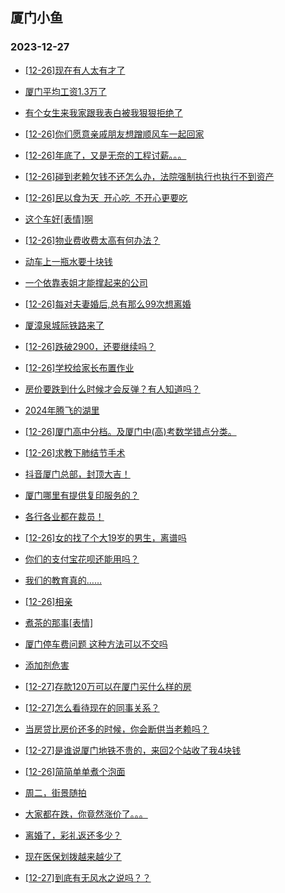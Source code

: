 ## 厦门小鱼 
### 2023-12-27

+ [[12-26]现在有人太有才了](http://bbs.xmfish.com/read-htm-tid-18126161.html)

+ [厦门平均工资1.3万了](http://bbs.xmfish.com/read-htm-tid-18126172.html)

+ [有个女生来我家跟我表白被我狠狠拒绝了](http://bbs.xmfish.com/read-htm-tid-18126180.html)

+ [[12-26]你们愿意亲戚朋友想蹭顺风车一起回家](http://bbs.xmfish.com/read-htm-tid-18126185.html)

+ [[12-26]年底了，又是无奈的工程讨薪。。。](http://bbs.xmfish.com/read-htm-tid-18126316.html)

+ [[12-26]碰到老赖欠钱不还怎么办，法院强制执行也执行不到资产](http://bbs.xmfish.com/read-htm-tid-18126269.html)

+ [[12-26]民以食为天  开心吃  不开心更要吃](http://bbs.xmfish.com/read-htm-tid-18126202.html)

+ [这个车好[表情]啊](http://bbs.xmfish.com/read-htm-tid-18126322.html)

+ [[12-26]物业费收费太高有何办法？](http://bbs.xmfish.com/read-htm-tid-18126283.html)

+ [动车上一瓶水要十块钱](http://bbs.xmfish.com/read-htm-tid-18126184.html)

+ [一个依靠表姐才能撑起来的公司](http://bbs.xmfish.com/read-htm-tid-18126220.html)

+ [[12-26]每对夫妻婚后,总有那么99次想离婚](http://bbs.xmfish.com/read-htm-tid-18126199.html)

+ [厦漳泉城际铁路来了](http://bbs.xmfish.com/read-htm-tid-18126251.html)

+ [[12-26]跌破2900，还要继续吗？](http://bbs.xmfish.com/read-htm-tid-18126497.html)

+ [[12-26]学校给家长布置作业](http://bbs.xmfish.com/read-htm-tid-18126285.html)

+ [房价要跌到什么时候才会反弹？有人知道吗？](http://bbs.xmfish.com/read-htm-tid-18126524.html)

+ [2024年腾飞的湖里](http://bbs.xmfish.com/read-htm-tid-18126470.html)

+ [[12-26]厦门高中分档。及厦门中(高)考数学错点分类。](http://bbs.xmfish.com/read-htm-tid-18126349.html)

+ [[12-26]求教下肺结节手术](http://bbs.xmfish.com/read-htm-tid-18126412.html)

+ [抖音厦门总部，封顶大吉！](http://bbs.xmfish.com/read-htm-tid-18126556.html)

+ [厦门哪里有提供复印服务的？](http://bbs.xmfish.com/read-htm-tid-18126350.html)

+ [各行各业都在裁员！](http://bbs.xmfish.com/read-htm-tid-18126596.html)

+ [[12-26]女的找了个大19岁的男生，离谱吗](http://bbs.xmfish.com/read-htm-tid-18126506.html)

+ [你们的支付宝花呗还能用吗？](http://bbs.xmfish.com/read-htm-tid-18126496.html)

+ [我们的教育真的……](http://bbs.xmfish.com/read-htm-tid-18126555.html)

+ [[12-26]相亲](http://bbs.xmfish.com/read-htm-tid-18126566.html)

+ [煮茶的那事[表情]](http://bbs.xmfish.com/read-htm-tid-18126430.html)

+ [厦门停车费问题 这种方法可以不交吗](http://bbs.xmfish.com/read-htm-tid-18126509.html)

+ [添加剂危害](http://bbs.xmfish.com/read-htm-tid-18126488.html)

+ [[12-27]存款120万可以在厦门买什么样的房](http://bbs.xmfish.com/read-htm-tid-18126759.html)

+ [[12-27]怎么看待现在的同事关系？](http://bbs.xmfish.com/read-htm-tid-18126750.html)

+ [当房贷比房价还多的时候，你会断供当老赖吗？](http://bbs.xmfish.com/read-htm-tid-18126623.html)

+ [[12-27]是谁说厦门地铁不贵的，来回2个站收了我4块钱](http://bbs.xmfish.com/read-htm-tid-18126844.html)

+ [[12-26]简简单单煮个泡面](http://bbs.xmfish.com/read-htm-tid-18126544.html)

+ [周二，街景随拍](http://bbs.xmfish.com/read-htm-tid-18126510.html)

+ [大家都在跌，你竟然涨价了。。。](http://bbs.xmfish.com/read-htm-tid-18126851.html)

+ [离婚了，彩礼返还多少？](http://bbs.xmfish.com/read-htm-tid-18126922.html)

+ [现在医保划拨越来越少了](http://bbs.xmfish.com/read-htm-tid-18126758.html)

+ [[12-27]到底有无风水之说吗？？](http://bbs.xmfish.com/read-htm-tid-18126669.html)

